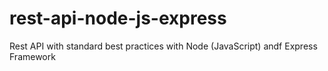 # rest-api-node-js-express
Rest API with standard best practices with Node (JavaScript) andf Express Framework
